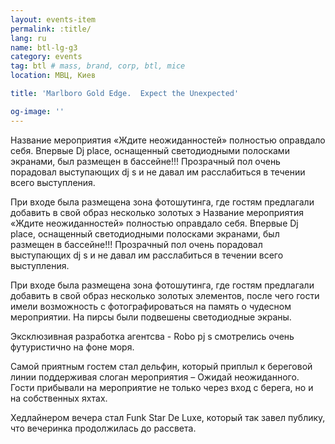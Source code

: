 ```yaml
---
layout: events-item
permalink: :title/
lang: ru
name: btl-lg-g3
category: events
tag: btl # mass, brand, corp, btl, mice
location: МВЦ, Киев

title: 'Marlboro Gold Edge.  Expect the Unexpected'

og-image: ''
---
```


Название мероприятия «Ждите неожиданностей» полностью оправдало себя. Впервые Dj place, оснащенный светодиодными полосками экранами, был размещен в  бассейне!!!
Прозрачный пол очень порадовал выступающих dj s и не давал им расслабиться в течении всего выступления.

При входе  была размещена зона фотошутинга, где гостям предлагали добавить в свой образ несколько золотых э
Название мероприятия «Ждите неожиданностей» полностью оправдало себя. Впервые Dj place, оснащенный светодиодными полосками экранами, был размещен в  бассейне!!!
Прозрачный пол очень порадовал выступающих dj s и не давал им расслабиться в течении всего выступления.

При входе  была размещена зона фотошутинга, где гостям предлагали добавить в свой образ несколько золотых элементов, после чего гости имели возможность с фотографироваться на память о чудесном мероприятии.
На пирсы были подвешены светодиодные экраны.

Эксклюзивная разработка агентсва - Robo pj s смотрелись очень футуристично на фоне моря.

Самой приятным гостем стал дельфин, который приплыл к береговой линии поддерживая слоган мероприятия – Ожидай неожиданного. Гости прибывали на мероприятие не только через вход с берега, но и на собственных яхтах.

Хедлайнером вечера стал Funk Star De Luxe, который так завел  публику, что вечеринка продолжилась до рассвета.
